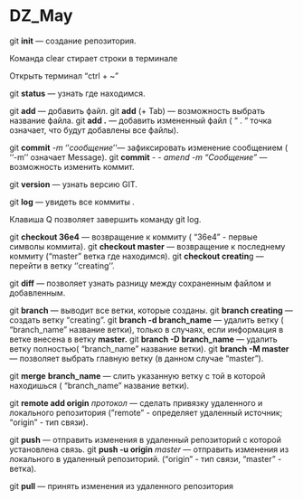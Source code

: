 # DZ_May

git **init**  — создание репозитория.

Команда clear стирает строки в терминале

Открыть терминал “ctrl + ~”

git **status** — узнать где находимся.

git **add** — добавить файл.
   git **add** (+ Tab) — возможность выбрать название файла.
   git **add .**  — добавить измененный файл ( “ . “ точка означает, что будут добавлены все файлы).

git **commit**  *-m* ‘’*сообщение*’’— зафиксировать изменение сообщением ( ‘‘-m’’ означает Message).
   git **commit**  *- - amend -m “*Сообщение*”* — возможность изменить коммит.

git **version** — узнать версию GIT.

git **log** — увидеть все коммиты .

Клавиша Q позволяет завершить команду git log.

git **checkout  36e4** — возвращение к коммиту ( “36e4” - первые символы коммита).
   git **checkout master** — возвращение к последнему коммиту (“master” ветка где находимся).
   git **checkout creatin**g  — перейти в ветку ‘’creating’’.

git **diff**  —  позволяет узнать разницу между сохраненным файлом и добавленным.

git **branch**  —  выводит все ветки, которые созданы.
   git **branch creating** — создать ветку “creating”.
   git **branch -d branch_name**  — удалить ветку ( “branch_name” название ветки), только в случаях, если информация в ветке внесена в ветку **master.**
   git **branch -D branch_name**  — удалить ветку полностью( “branch_name” название ветки).
   git **branch -M master**  —  позволяет выбрать главную ветку (в данном случае “master”).

git **merge** **branch_name**  —  слить указанную ветку с той в которой находишься ( “branch_name” название ветки).

git **remote add origin** *протокол*  — сделать привязку удаленного и локального репозитория (”remote” - определяет удаленный источник; “origin” - тип связи).

git **push** — отправить изменения в удаленный репозиторий с которой установлена связь.
   git **push -u origin** *master* — отправить изменения из локального в удаленный репозиторий. (“origin” - тип связи, “master” - ветка).

git **pull** — принять изменения из удаленного репозитория